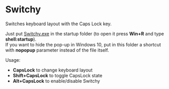 # Switchy
Switches keyboard layout with the Caps Lock key.

Just put [Switchy.exe](https://github.com/erryox/Switchy/releases) in the startup folder (to open it press **Win+R** and type **shell:startup**).  
If you want to hide the pop-up in Windows 10, put in this folder a shortcut with **nopopup** parameter instead of the file itself.

Usage:
* **CapsLock** to change keyboard layout  
* **Shift+CapsLock** to toggle CapsLock state
* **Alt+CapsLock** to enable/disable Switchy
